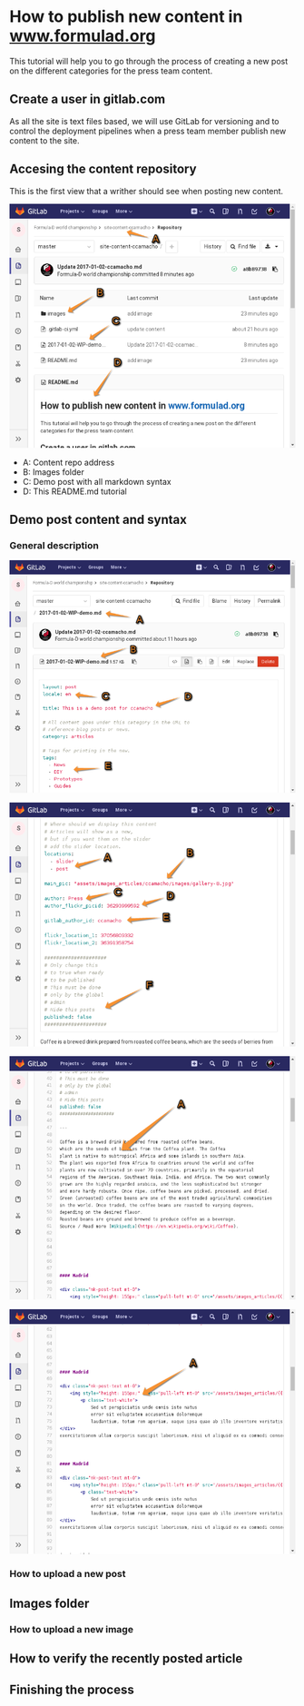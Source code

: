# How to publish new content in www.formulad.org

This tutorial will help you to go through the process of
creating a new post on the different categories for the
press team content.

## Create a user in gitlab.com

As all the site is text files based, we will
use GitLab for versioning and to control the
deployment pipelines when a press team
member publish new content to the site.

## Accesing the content repository

This is the first view that a writher should see when posting new
content.

![](images/tutorial_00.png)

* A: Content repo address
* B: Images folder
* C: Demo post with all markdown syntax
* D: This README.md tutorial

## Demo post content and syntax

### General description

![](images/tutorial_01.png)

![](images/tutorial_02.png)

![](images/tutorial_03.png)

![](images/tutorial_04.png)

### How to upload a new post

## Images folder

### How to upload a new image


## How to verify the recently posted article

## Finishing the process


